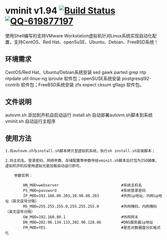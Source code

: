 ﻿vminit v1.94 [![Build Status](https://img.shields.io/travis/rust-lang/rust/master.svg?branch=master)](https://github.com/zjcnew/vminit) [![QQ-619877197](https://img.shields.io/badge/QQ-619877197-red.svg?qq=619877197)](tencent://AddContact/?fromId=50&fromSubId=1&subcmd=all&uin=619877197)
========================
使用Shell编写的支持VMware Workstation虚拟机针对Linux系统实现自动化配置，支持CentOS、Red Hat、openSuSE、Ubuntu、Debian、FreeBSD系统！

环境需求
------------------------
  CentOS/Red Hat、Ubuntu/Debian系统安装 sed gawk parted grep ntp ntpdate util-linux-ng iproute 软件包；openSUSE系统安装 postgresql92-contrib 软件包；FreeBSD系统安装 zfs expect cksum gflags 软件包。

文件说明
------------------------
  autovm.sh  添加到开机自启动运行
  install.sh 自动部署autovm.sh脚本到系统
  vminit.sh  自动运行主程序
  
使用方法
------------------------

	1.将autovm.sh与install.sh脚本拷贝至虚拟机系统，执行sh install.sh安装脚本；

	2.将主机名、登录密码、网络参数、存储配置等参数传给vminit.sh脚本后打包为ISO镜像，虚拟机开机后使用虚拟光驱加载自动运行即可。
	
		参数实例：
	
			HN_MOD=webserver							#系统主机名
			PS_MOD=password								#系统登录密码
			IP_MOD=192.168.80.203,10.98.80.203			#外网ip地址，内网ip地址（英文逗号分隔）
			MS_MOD=255.255.255.0,255.255.255.0			#外网掩码，内网掩码（英文逗号分隔）
			GW_MOD=192.168.80.1							#外网网关
			DN_MOD=202.96.134.133,202.96.128.86			#DNS服务器ip地址
			FM_MOD=YES									#是否对数据盘分区格式化
